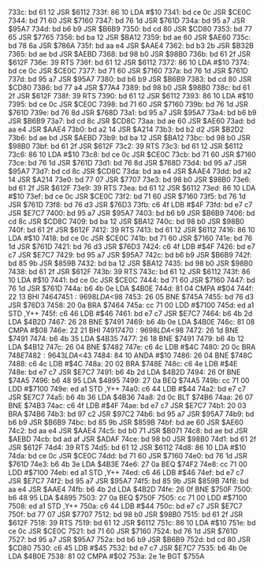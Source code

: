 733c: bd 61 12  JSR    $6112
733f: 86 10     LDA    #$10
7341: bd ce 0c  JSR    $CE0C
7344: bd 71 60  JSR    $7160
7347: bd 76 1d  JSR    $761D
734a: bd 95 a7  JSR    $95A7
734d: bd b6 b9  JSR    $B6B9
7350: bd cd 80  JSR    $CD80
7353: bd 77 65  JSR    $7765
7356: bd ba 12  JSR    $BA12
7359: bd ae 60  JSR    $AE60
735c: bd 78 6a  JSR    $786A
735f: bd aa e4  JSR    $AAE4
7362: bd b3 2b  JSR    $B32B
7365: bd ae bd  JSR    $AEBD
7368: bd 98 b0  JSR    $98B0
736b: bd 61 2f  JSR    $612F
736e: 39        RTS
736f: bd 61 12  JSR    $6112
7372: 86 10     LDA    #$10
7374: bd ce 0c  JSR    $CE0C
7377: bd 71 60  JSR    $7160
737a: bd 76 1d  JSR    $761D
737d: bd 95 a7  JSR    $95A7
7380: bd b6 b9  JSR    $B6B9
7383: bd cd 80  JSR    $CD80
7386: bd 77 a4  JSR    $77A4
7389: bd 98 b0  JSR    $98B0
738c: bd 61 2f  JSR    $612F
738f: 39        RTS
7390: bd 61 12  JSR    $6112
7393: 86 10     LDA    #$10
7395: bd ce 0c  JSR    $CE0C
7398: bd 71 60  JSR    $7160
739b: bd 76 1d  JSR    $761D
739e: bd 76 8d  JSR    $768D
73a1: bd 95 a7  JSR    $95A7
73a4: bd b6 b9  JSR    $B6B9
73a7: bd cd 8c  JSR    $CD8C
73aa: bd ae 60  JSR    $AE60
73ad: bd aa e4  JSR    $AAE4
73b0: bd a2 14  JSR    $A214
73b3: bd b2 d2  JSR    $B2D2
73b6: bd ae bd  JSR    $AEBD
73b9: bd ba 12  JSR    $BA12
73bc: bd 98 b0  JSR    $98B0
73bf: bd 61 2f  JSR    $612F
73c2: 39        RTS
73c3: bd 61 12  JSR    $6112
73c6: 86 10     LDA    #$10
73c8: bd ce 0c  JSR    $CE0C
73cb: bd 71 60  JSR    $7160
73ce: bd 76 1d  JSR    $761D
73d1: bd 76 8d  JSR    $768D
73d4: bd 95 a7  JSR    $95A7
73d7: bd cd 8c  JSR    $CD8C
73da: bd aa e4  JSR    $AAE4
73dd: bd a2 14  JSR    $A214
73e0: bd 77 07  JSR    $7707
73e3: bd 98 b0  JSR    $98B0
73e6: bd 61 2f  JSR    $612F
73e9: 39        RTS
73ea: bd 61 12  JSR    $6112
73ed: 86 10     LDA    #$10
73ef: bd ce 0c  JSR    $CE0C
73f2: bd 71 60  JSR    $7160
73f5: bd 76 1d  JSR    $761D
73f8: bd 76 d3  JSR    $76D3
73fb: c6 4f     LDB    #$4F
73fd: bd e7 c7  JSR    $E7C7
7400: bd 95 a7  JSR    $95A7
7403: bd b6 b9  JSR    $B6B9
7406: bd cd 8c  JSR    $CD8C
7409: bd ba 12  JSR    $BA12
740c: bd 98 b0  JSR    $98B0
740f: bd 61 2f  JSR    $612F
7412: 39        RTS
7413: bd 61 12  JSR    $6112
7416: 86 10     LDA    #$10
7418: bd ce 0c  JSR    $CE0C
741b: bd 71 60  JSR    $7160
741e: bd 76 1d  JSR    $761D
7421: bd 76 d3  JSR    $76D3
7424: c6 4f     LDB    #$4F
7426: bd e7 c7  JSR    $E7C7
7429: bd 95 a7  JSR    $95A7
742c: bd b6 b9  JSR    $B6B9
742f: bd 85 9b  JSR    $859B
7432: bd ba 12  JSR    $BA12
7435: bd 98 b0  JSR    $98B0
7438: bd 61 2f  JSR    $612F
743b: 39        RTS
743c: bd 61 12  JSR    $6112
743f: 86 10     LDA    #$10
7441: bd ce 0c  JSR    $CE0C
7444: bd 71 60  JSR    $7160
7447: bd 76 1d  JSR    $761D
744a: b6 4b 0e  LDA    $4B0E
744d: 81 04     CMPA   #$04
744f: 22 13     BHI    $7464
7451: 96 98     LDA    <$98
7453: 26 05     BNE    $745A
7455: bd 76 d3  JSR    $76D3
7458: 20 0a     BRA    $7464
745a: cc 71 00  LDD    #$7100
745d: ed a1     STD    ,Y++
745f: c6 46     LDB    #$46
7461: bd e7 c7  JSR    $E7C7
7464: b6 4b 2d  LDA    $4B2D
7467: 26 28     BNE    $7491
7469: b6 4b 0e  LDA    $4B0E
746c: 81 08     CMPA   #$08
746e: 22 21     BHI    $7491
7470: 96 98     LDA    <$98
7472: 26 1d     BNE    $7491
7474: b6 4b 35  LDA    $4B35
7477: 26 18     BNE    $7491
7479: b6 4b 12  LDA    $4B12
747c: 26 04     BNE    $7482
747e: c6 4c     LDB    #$4C
7480: 20 0c     BRA    $748E
7482: 96 43     LDA    <$43
7484: 84 10     ANDA   #$10
7486: 26 04     BNE    $748C
7488: c6 4c     LDB    #$4C
748a: 20 02     BRA    $748E
748c: c6 4e     LDB    #$4E
748e: bd e7 c7  JSR    $E7C7
7491: b6 4b 2d  LDA    $4B2D
7494: 26 0f     BNE    $74A5
7496: b6 48 95  LDA    $4895
7499: 27 0a     BEQ    $74A5
749b: cc 71 00  LDD    #$7100
749e: ed a1     STD    ,Y++
74a0: c6 44     LDB    #$44
74a2: bd e7 c7  JSR    $E7C7
74a5: b6 4b 36  LDA    $4B36
74a8: 2d 0c     BLT    $74B6
74aa: 26 07     BNE    $74B3
74ac: c6 4f     LDB    #$4F
74ae: bd e7 c7  JSR    $E7C7
74b1: 20 03     BRA    $74B6
74b3: bd 97 c2  JSR    $97C2
74b6: bd 95 a7  JSR    $95A7
74b9: bd b6 b9  JSR    $B6B9
74bc: bd 85 9b  JSR    $859B
74bf: bd ae 60  JSR    $AE60
74c2: bd aa e4  JSR    $AAE4
74c5: bd b0 71  JSR    $B071
74c8: bd ae bd  JSR    $AEBD
74cb: bd ad af  JSR    $ADAF
74ce: bd 98 b0  JSR    $98B0
74d1: bd 61 2f  JSR    $612F
74d4: 39        RTS
74d5: bd 61 12  JSR    $6112
74d8: 86 10     LDA    #$10
74da: bd ce 0c  JSR    $CE0C
74dd: bd 71 60  JSR    $7160
74e0: bd 76 1d  JSR    $761D
74e3: b6 4b 3e  LDA    $4B3E
74e6: 27 0a     BEQ    $74F2
74e8: cc 71 00  LDD    #$7100
74eb: ed a1     STD    ,Y++
74ed: c6 46     LDB    #$46
74ef: bd e7 c7  JSR    $E7C7
74f2: bd 95 a7  JSR    $95A7
74f5: bd 85 9b  JSR    $859B
74f8: bd aa e4  JSR    $AAE4
74fb: b6 4b 2d  LDA    $4B2D
74fe: 26 0f     BNE    $750F
7500: b6 48 95  LDA    $4895
7503: 27 0a     BEQ    $750F
7505: cc 71 00  LDD    #$7100
7508: ed a1     STD    ,Y++
750a: c6 44     LDB    #$44
750c: bd e7 c7  JSR    $E7C7
750f: bd 77 07  JSR    $7707
7512: bd 98 b0  JSR    $98B0
7515: bd 61 2f  JSR    $612F
7518: 39        RTS
7519: bd 61 12  JSR    $6112
751c: 86 10     LDA    #$10
751e: bd ce 0c  JSR    $CE0C
7521: bd 71 60  JSR    $7160
7524: bd 76 1d  JSR    $761D
7527: bd 95 a7  JSR    $95A7
752a: bd b6 b9  JSR    $B6B9
752d: bd cd 80  JSR    $CD80
7530: c6 45     LDB    #$45
7532: bd e7 c7  JSR    $E7C7
7535: b6 4b 0e  LDA    $4B0E
7538: 81 02     CMPA   #$02
753a: 2e 1e     BGT    $755A
